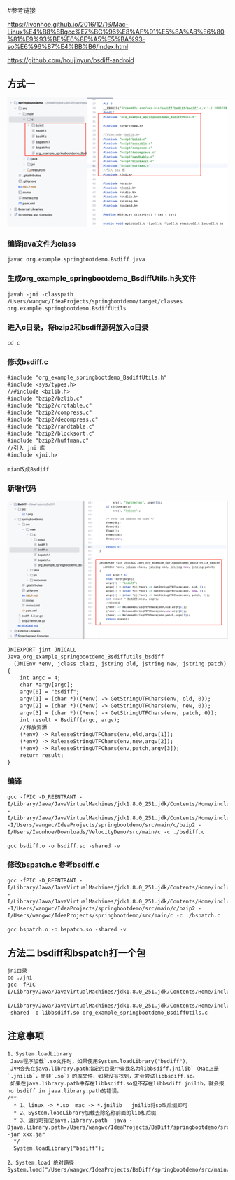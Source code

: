 #参考链接

https://ivonhoe.github.io/2016/12/16/Mac-Linux%E4%B8%8Bgcc%E7%BC%96%E8%AF%91%E5%8A%A8%E6%80%81%E9%93%BE%E6%8E%A5%E5%BA%93-so%E6%96%87%E4%BB%B6/index.html

https://github.com/houjinyun/bsdiff-android

## 方式一

<img src="./pic/1.png">

### 编译java文件为class
    javac org.example.springbootdemo.Bsdiff.java

### 生成org_example_springbootdemo_BsdiffUtils.h头文件
    javah -jni -classpath /Users/wangwc/IdeaProjects/springbootdemo/target/classes org.example.springbootdemo.BsdiffUtils

### 进入c目录，将bzip2和bsdiff源码放入c目录
    cd c

### 修改bsdiff.c
    #include "org_example_springbootdemo_BsdiffUtils.h"
    #include <sys/types.h>
    //#include <bzlib.h>
    #include "bzip2/bzlib.c"
    #include "bzip2/crctable.c"
    #include "bzip2/compress.c"
    #include "bzip2/decompress.c"
    #include "bzip2/randtable.c"
    #include "bzip2/blocksort.c"
    #include "bzip2/huffman.c"
    //引入 jni 库
    #include <jni.h>
    
    mian改成Bsdiff

### 新增代码

<img src="./pic/2.png">

    JNIEXPORT jint JNICALL Java_org_example_springbootdemo_BsdiffUtils_bsdiff
      (JNIEnv *env, jclass clazz, jstring old, jstring new, jstring patch)
    {
        int argc = 4;
        char *argv[argc];
        argv[0] = "bsdiff";
        argv[1] = (char *)((*env) -> GetStringUTFChars(env, old, 0));
        argv[2] = (char *)((*env) -> GetStringUTFChars(env, new, 0));
        argv[3] = (char *)((*env) -> GetStringUTFChars(env, patch, 0));
        int result = Bsdiff(argc, argv);
        //释放资源
        (*env) -> ReleaseStringUTFChars(env,old,argv[1]);
        (*env) -> ReleaseStringUTFChars(env,new,argv[2]);
        (*env) -> ReleaseStringUTFChars(env,patch,argv[3]);
        return result;
    }

### 编译
    gcc -fPIC -D_REENTRANT -I/Library/Java/JavaVirtualMachines/jdk1.8.0_251.jdk/Contents/Home/include -I/Library/Java/JavaVirtualMachines/jdk1.8.0_251.jdk/Contents/Home/include/darwin -I/Users/wangwc/IdeaProjects/springbootdemo/src/main/c/bzip2 -I/Users/Ivonhoe/Downloads/VelocityDemo/src/main/c -c ./bsdiff.c

    gcc bsdiff.o -o bsdiff.so -shared -v

### 修改bspatch.c 参考bsdiff.c

    gcc -fPIC -D_REENTRANT -I/Library/Java/JavaVirtualMachines/jdk1.8.0_251.jdk/Contents/Home/include -I/Library/Java/JavaVirtualMachines/jdk1.8.0_251.jdk/Contents/Home/include/darwin  -I/Users/wangwc/IdeaProjects/springbootdemo/src/main/c/bzip2 -I/Users/wangwc/IdeaProjects/springbootdemo/src/main/c -c ./bspatch.c
    
    gcc bspatch.o -o bspatch.so -shared -v




## 方法二 bsdiff和bspatch打一个包
    jni目录
    cd ./jni
    gcc -fPIC -I/Library/Java/JavaVirtualMachines/jdk1.8.0_251.jdk/Contents/Home/include -I/Library/Java/JavaVirtualMachines/jdk1.8.0_251.jdk/Contents/Home/include/darwin  -shared -o libbsdiff.so org_example_springbootdemo_BsdiffUtils.c


## 注意事项
    1、System.loadLibrary 
     Java程序加载`.so文件时，如果使用System.loadLibrary("bsdiff")，
     JVM会先在java.library.path指定的目录中查找名为libbsdiff.jnilib`（Mac上是`.jnilib`，而非`.so`）的库文件，如果没有找到，才会尝试libbsdiff.so。
     如果在java.library.path中存在libbsdiff.so但不存在libbsdiff.jnilib，就会报no bsdiff in java.library.path的错误。
    /**
      * 1、linux -> *.so  mac -> *.jnilib   jnilib将so改后缀即可
      * 2、System.loadLibrary加载去除名称前面的lib和后缀
      * 3、运行时指定java.library.path  java -Djava.library.path=/Users/wangwc/IdeaProjects/BsDiff/springbootdemo/src/main/resources/libmac -jar xxx.jar
      */
      System.loadLibrary("bsdiff");

    2、System.load 绝对路径
    System.load("/Users/wangwc/IdeaProjects/BsDiff/springbootdemo/src/main/resources/lib/libbsdiff.so");
